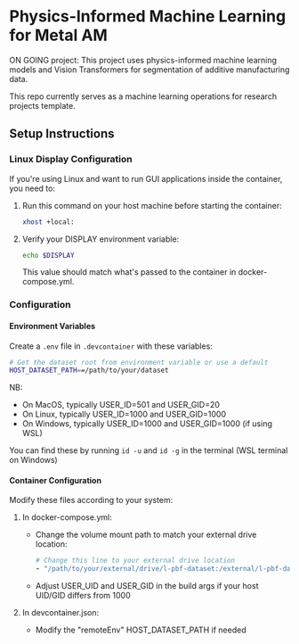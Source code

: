 # Physics-Informed Machine Learning for Metal AM

ON GOING project: This project uses physics-informed machine learning models and Vision Transformers for segmentation of additive manufacturing data. 

This repo currently serves as a machine learning operations for research projects template. 

## Setup Instructions

### Linux Display Configuration

If you're using Linux and want to run GUI applications inside the container, you need to:

1. Run this command on your host machine before starting the container:
   ```bash
   xhost +local:
	```

2. Verify your DISPLAY environment variable:
   ```bash
   echo $DISPLAY
   ```
   This value should match what's passed to the container in docker-compose.yml.

### Configuration

#### Environment Variables

Create a `.env` file in `.devcontainer` with these variables:

```bash
# Get the dataset root from environment variable or use a default
HOST_DATASET_PATH==/path/to/your/dataset
```
NB:
- On MacOS, typically USER_ID=501 and USER_GID=20
- On Linux, typically USER_ID=1000 and USER_GID=1000
- On Windows, typically USER_ID=1000 and USER_GID=1000 (if using WSL)

You can find these by running `id -u` and `id -g` in the terminal (WSL terminal on Windows)

#### Container Configuration

Modify these files according to your system:

1. In docker-compose.yml:
   - Change the volume mount path to match your external drive location:
     ```yaml
     # Change this line to your external drive location
     - "/path/to/your/external/drive/l-pbf-dataset:/external/l-pbf-dataset:ro"
     ```
   - Adjust USER_UID and USER_GID in the build args if your host UID/GID differs from 1000

2. In devcontainer.json:
   - Modify the "remoteEnv" HOST_DATASET_PATH if needed
